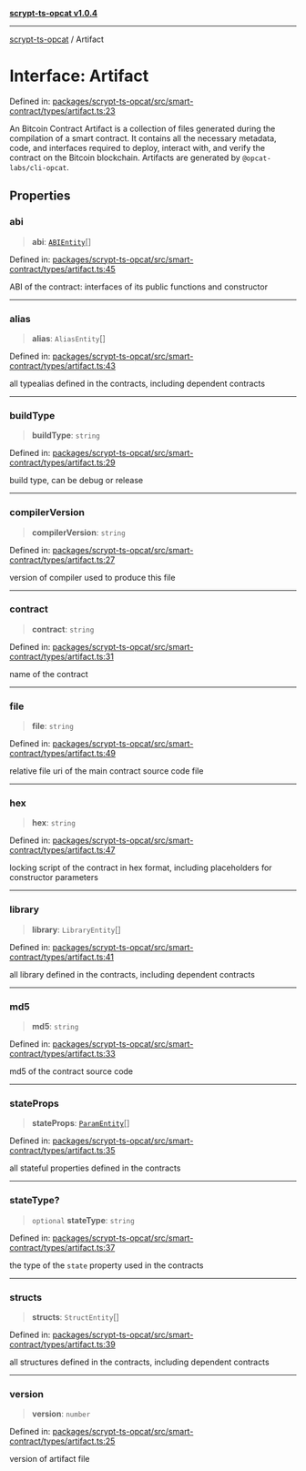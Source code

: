 [**scrypt-ts-opcat v1.0.4**](../README.md)

***

[scrypt-ts-opcat](../README.md) / Artifact

# Interface: Artifact

Defined in: [packages/scrypt-ts-opcat/src/smart-contract/types/artifact.ts:23](https://github.com/OPCAT-Labs/ts-tools/blob/528986f3e4ac436a160988491680cf191c0bf231/packages/scrypt-ts-opcat/src/smart-contract/types/artifact.ts#L23)

An Bitcoin Contract Artifact is a collection of files generated during the compilation of a smart contract.
It contains all the necessary metadata, code, and interfaces required to deploy, interact with,
and verify the contract on the Bitcoin blockchain. Artifacts are generated by `@opcat-labs/cli-opcat`.

## Properties

### abi

> **abi**: [`ABIEntity`](ABIEntity.md)[]

Defined in: [packages/scrypt-ts-opcat/src/smart-contract/types/artifact.ts:45](https://github.com/OPCAT-Labs/ts-tools/blob/528986f3e4ac436a160988491680cf191c0bf231/packages/scrypt-ts-opcat/src/smart-contract/types/artifact.ts#L45)

ABI of the contract: interfaces of its public functions and constructor

***

### alias

> **alias**: `AliasEntity`[]

Defined in: [packages/scrypt-ts-opcat/src/smart-contract/types/artifact.ts:43](https://github.com/OPCAT-Labs/ts-tools/blob/528986f3e4ac436a160988491680cf191c0bf231/packages/scrypt-ts-opcat/src/smart-contract/types/artifact.ts#L43)

all typealias defined in the contracts, including dependent contracts

***

### buildType

> **buildType**: `string`

Defined in: [packages/scrypt-ts-opcat/src/smart-contract/types/artifact.ts:29](https://github.com/OPCAT-Labs/ts-tools/blob/528986f3e4ac436a160988491680cf191c0bf231/packages/scrypt-ts-opcat/src/smart-contract/types/artifact.ts#L29)

build type, can be debug or release

***

### compilerVersion

> **compilerVersion**: `string`

Defined in: [packages/scrypt-ts-opcat/src/smart-contract/types/artifact.ts:27](https://github.com/OPCAT-Labs/ts-tools/blob/528986f3e4ac436a160988491680cf191c0bf231/packages/scrypt-ts-opcat/src/smart-contract/types/artifact.ts#L27)

version of compiler used to produce this file

***

### contract

> **contract**: `string`

Defined in: [packages/scrypt-ts-opcat/src/smart-contract/types/artifact.ts:31](https://github.com/OPCAT-Labs/ts-tools/blob/528986f3e4ac436a160988491680cf191c0bf231/packages/scrypt-ts-opcat/src/smart-contract/types/artifact.ts#L31)

name of the contract

***

### file

> **file**: `string`

Defined in: [packages/scrypt-ts-opcat/src/smart-contract/types/artifact.ts:49](https://github.com/OPCAT-Labs/ts-tools/blob/528986f3e4ac436a160988491680cf191c0bf231/packages/scrypt-ts-opcat/src/smart-contract/types/artifact.ts#L49)

relative file uri of the main contract source code file

***

### hex

> **hex**: `string`

Defined in: [packages/scrypt-ts-opcat/src/smart-contract/types/artifact.ts:47](https://github.com/OPCAT-Labs/ts-tools/blob/528986f3e4ac436a160988491680cf191c0bf231/packages/scrypt-ts-opcat/src/smart-contract/types/artifact.ts#L47)

locking script of the contract in hex format, including placeholders for constructor parameters

***

### library

> **library**: `LibraryEntity`[]

Defined in: [packages/scrypt-ts-opcat/src/smart-contract/types/artifact.ts:41](https://github.com/OPCAT-Labs/ts-tools/blob/528986f3e4ac436a160988491680cf191c0bf231/packages/scrypt-ts-opcat/src/smart-contract/types/artifact.ts#L41)

all library defined in the contracts, including dependent contracts

***

### md5

> **md5**: `string`

Defined in: [packages/scrypt-ts-opcat/src/smart-contract/types/artifact.ts:33](https://github.com/OPCAT-Labs/ts-tools/blob/528986f3e4ac436a160988491680cf191c0bf231/packages/scrypt-ts-opcat/src/smart-contract/types/artifact.ts#L33)

md5 of the contract source code

***

### stateProps

> **stateProps**: [`ParamEntity`](../type-aliases/ParamEntity.md)[]

Defined in: [packages/scrypt-ts-opcat/src/smart-contract/types/artifact.ts:35](https://github.com/OPCAT-Labs/ts-tools/blob/528986f3e4ac436a160988491680cf191c0bf231/packages/scrypt-ts-opcat/src/smart-contract/types/artifact.ts#L35)

all stateful properties defined in the contracts

***

### stateType?

> `optional` **stateType**: `string`

Defined in: [packages/scrypt-ts-opcat/src/smart-contract/types/artifact.ts:37](https://github.com/OPCAT-Labs/ts-tools/blob/528986f3e4ac436a160988491680cf191c0bf231/packages/scrypt-ts-opcat/src/smart-contract/types/artifact.ts#L37)

the type of the `state` property used in the contracts

***

### structs

> **structs**: `StructEntity`[]

Defined in: [packages/scrypt-ts-opcat/src/smart-contract/types/artifact.ts:39](https://github.com/OPCAT-Labs/ts-tools/blob/528986f3e4ac436a160988491680cf191c0bf231/packages/scrypt-ts-opcat/src/smart-contract/types/artifact.ts#L39)

all structures defined in the contracts, including dependent contracts

***

### version

> **version**: `number`

Defined in: [packages/scrypt-ts-opcat/src/smart-contract/types/artifact.ts:25](https://github.com/OPCAT-Labs/ts-tools/blob/528986f3e4ac436a160988491680cf191c0bf231/packages/scrypt-ts-opcat/src/smart-contract/types/artifact.ts#L25)

version of artifact file

